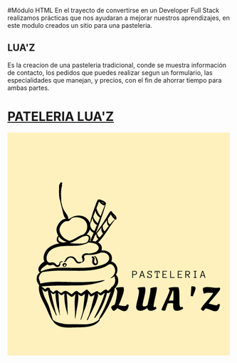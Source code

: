 #Módulo HTML
En el trayecto de convertirse en un Developer Full Stack realizamos prácticas que nos ayudaran a mejorar nuestros aprendizajes, en este modulo creados un sitio para una pasteleria.
## LUA'Z
Es la creacion de una pasteleria tradicional, conde se muestra información de contacto, los pedidos que puedes realizar segun un formulario, las especialidades que manejan, y precios, con el fin de ahorrar tiempo para ambas partes.

# [PATELERIA LUA'Z](./index.html)
![Logo](./images/LUAZ.png)